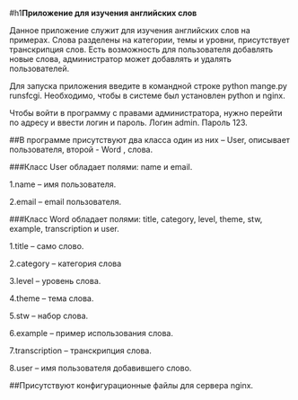 #h1**Приложение для изучения английских слов**

Данное приложение служит для изучения английских слов на примерах. Слова разделены на категории, темы и уровни, присутствует транскрипция слов. Есть возможность для пользователя добавлять новые слова, администратор может добавлять и удалять пользователей.
	
Для запуска приложения введите в командной строке python mange.py runsfcgi.  Необходимо, чтобы в системе был установлен python и nginx.
	
Чтобы войти в программу с правами администратора, нужно перейти по адресу  и ввести логин и пароль. Логин   admin. Пароль  123.

##В программе присутствуют два класса один из них – User, описывает пользователя, второй - Word , слова.

###Класс User обладает полями: name и email.

1.name – имя пользователя.

2.email – email пользователя.

###Класс Word обладает полями: title, category, level, theme, stw, example, transcription и user.

1.title – само слово.

2.category – категория слова 

3.level – уровень слова. 

4.theme – тема слова. 

5.stw – набор слова. 

6.example – пример использования слова. 

7.transcription – транскрипция слова. 

8.user – имя пользователя добавившего слово. 

##Присутствуют конфигурационные файлы для сервера nginx.
